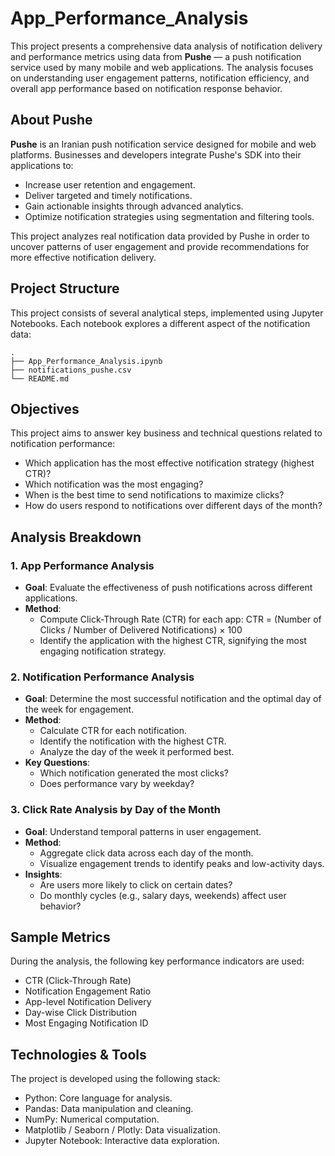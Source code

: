 # App_Performance_Analysis

This project presents a comprehensive data analysis of notification delivery and performance metrics using data from **Pushe** — a push notification service used by many mobile and web applications. The analysis focuses on understanding user engagement patterns, notification efficiency, and overall app performance based on notification response behavior.

## About Pushe

**Pushe** is an Iranian push notification service designed for mobile and web platforms. Businesses and developers integrate Pushe's SDK into their applications to:

- Increase user retention and engagement.
- Deliver targeted and timely notifications.
- Gain actionable insights through advanced analytics.
- Optimize notification strategies using segmentation and filtering tools.

This project analyzes real notification data provided by Pushe in order to uncover patterns of user engagement and provide recommendations for more effective notification delivery.

## Project Structure

This project consists of several analytical steps, implemented using Jupyter Notebooks. Each notebook explores a different aspect of the notification data:

```
.
├── App_Performance_Analysis.ipynb
├── notifications_pushe.csv
└── README.md
```

## Objectives

This project aims to answer key business and technical questions related to notification performance:

- Which application has the most effective notification strategy (highest CTR)?
- Which notification was the most engaging?
- When is the best time to send notifications to maximize clicks?
- How do users respond to notifications over different days of the month?

## Analysis Breakdown

### 1. App Performance Analysis

- **Goal**: Evaluate the effectiveness of push notifications across different applications.
- **Method**:
  - Compute Click-Through Rate (CTR) for each app:
    CTR = (Number of Clicks / Number of Delivered Notifications) × 100
  - Identify the application with the highest CTR, signifying the most engaging notification strategy.

### 2. Notification Performance Analysis

- **Goal**: Determine the most successful notification and the optimal day of the week for engagement.
- **Method**:
  - Calculate CTR for each notification.
  - Identify the notification with the highest CTR.
  - Analyze the day of the week it performed best.
- **Key Questions**:
  - Which notification generated the most clicks?
  - Does performance vary by weekday?

### 3. Click Rate Analysis by Day of the Month

- **Goal**: Understand temporal patterns in user engagement.
- **Method**:
  - Aggregate click data across each day of the month.
  - Visualize engagement trends to identify peaks and low-activity days.
- **Insights**:
  - Are users more likely to click on certain dates?
  - Do monthly cycles (e.g., salary days, weekends) affect user behavior?

## Sample Metrics

During the analysis, the following key performance indicators are used:

- CTR (Click-Through Rate)
- Notification Engagement Ratio
- App-level Notification Delivery
- Day-wise Click Distribution
- Most Engaging Notification ID

## Technologies & Tools

The project is developed using the following stack:

- Python: Core language for analysis.
- Pandas: Data manipulation and cleaning.
- NumPy: Numerical computation.
- Matplotlib / Seaborn / Plotly: Data visualization.
- Jupyter Notebook: Interactive data exploration.
